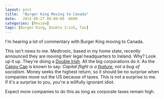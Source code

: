 ```yaml
---
layout: post
title:  "Burger King Moving to Canada"
date:   2014-08-27 08:00:00 -0600
categories: [Review]
tags: [Burger King, Double Irish, Tax]
---
```


I'm hearing a lot of commentary with Burger King moving to Canada.

This isn't news to me. Medtronic, based in my home state, recently announced they are moving their legal headquarters to Ireland. Why? Look up it up. They're doing a [Double Irish](http://en.wikipedia.org/wiki/Double_Irish). All the big corporations do it. As the [Cappy Cap](http://captaincapitalism.blogspot.com/2014/08/corporate-taxes-are-dumbest-thing-you.html) is known to say: *Capital flight is a [feature](http://www.breitbart.com/Big-Government/2014/08/27/businesses-move-inversion), not a bug of socialism.* Money seeks the highest return, so it should be no surprise when companies move out the US because of taxes. This is not a surprise to me. If it's a surprise to you, you're a willfully ignorant idiot.

Expect more companies to do this as long as corporate taxes remain high.
